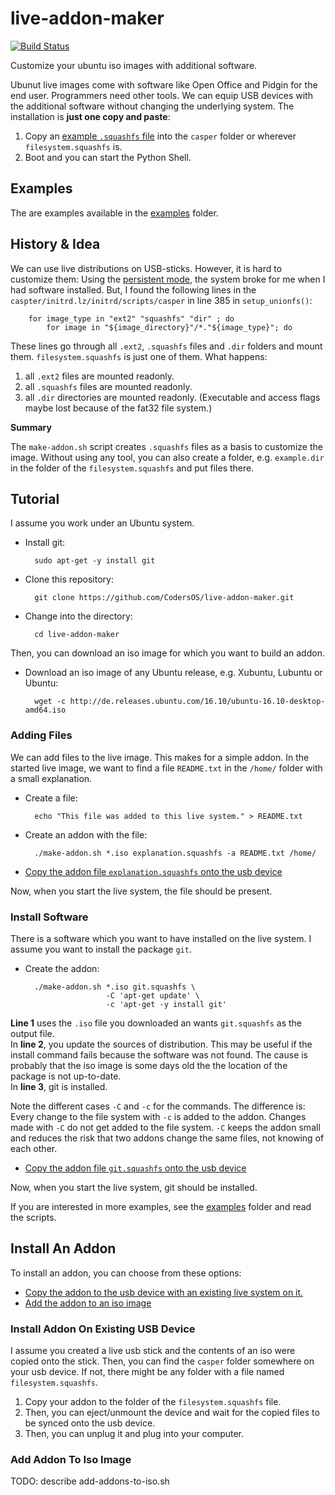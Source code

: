 live-addon-maker
================

[![Build Status](https://travis-ci.org/CodersOS/live-addon-maker.svg?branch=master)](https://travis-ci.org/CodersOS/live-addon-maker)

Customize your ubuntu iso images with additional software.

Ubunut live images come with software like Open Office and Pidgin for the end user.
Programmers need other tools.
We can equip USB devices with the additional software without changing the underlying system.
The installation is **just one copy and paste**:  

1. Copy an [example `.squashfs` file](examples) into the `casper` folder or wherever `filesystem.squashfs` is.
2. Boot and you can start the Python Shell.

Examples
--------

The are examples available in the [examples][examples] folder.

History & Idea
--------------

We can use live distributions on USB-sticks. However, it is hard to customize them:
Using the [persistent mode](https://help.ubuntu.com/community/LiveCD/Persistence),
the system broke for me when I had software installed.
But, I found the following lines in the `caspter/initrd.lz/initrd/scripts/casper` in line 385 in `setup_unionfs()`:
```
    for image_type in "ext2" "squashfs" "dir" ; do
        for image in "${image_directory}"/*."${image_type}"; do
```
These lines go through all `.ext2`, `.squashfs` files and `.dir` folders and mount them.
`filesystem.squashfs` is just one of them. What happens:

1. all `.ext2` files are mounted readonly.
2. all `.squashfs` files are mounted readonly.
3. all `.dir` directories are mounted readonly. (Executable and access flags maybe lost because of the fat32 file system.)

**Summary**  

The `make-addon.sh` script creates `.squashfs` files as a basis to customize the image.
Without using any tool, you can also create a folder, e.g. `example.dir` in the folder of the `filesystem.squashfs` and put files there.

Tutorial
--------

I assume you work under an Ubuntu system.

- Install git:

        sudo apt-get -y install git

- Clone this repository:

        git clone https://github.com/CodersOS/live-addon-maker.git

- Change into the directory:

        cd live-addon-maker

Then, you can download an iso image for which you want to build an addon.

- Download an iso image of any Ubuntu release, e.g. Xubuntu, Lubuntu or Ubuntu:

        wget -c http://de.releases.ubuntu.com/16.10/ubuntu-16.10-desktop-amd64.iso

### Adding Files

We can add files to the live image.
This makes for a simple addon.
In the started live image, we want to find a file `README.txt`
in the `/home/` folder with a small explanation.

- Create a file:

        echo "This file was added to this live system." > README.txt

- Create an addon with the file:

        ./make-addon.sh *.iso explanation.squashfs -a README.txt /home/

- [Copy the addon file `explanation.squashfs` onto the usb device][ia]

Now, when you start the live system, the file should be present.

### Install Software

There is a software which you want to have installed on the live system.
I assume you want to install the package `git`.

- Create the addon:

        ./make-addon.sh *.iso git.squashfs \
                        -C 'apt-get update' \
                        -c 'apt-get -y install git'

**Line 1** uses the `.iso` file you downloaded an wants `git.squashfs` as the output file.  
In **line 2**, you update the sources of distribution.
This may be useful if the install command fails because the software was not found.
The cause is probably that the iso image is some days old the the location of the
package is not up-to-date.  
In **line 3**, git is installed.

Note the different cases `-C` and `-c` for the commands.
The difference is: Every change to the file system with `-c` is added to the addon.
Changes made with `-C` do not get added to the file system.
`-C` keeps the addon small and reduces the risk that two addons change the same files,
not knowing of each other.

- [Copy the addon file `git.squashfs` onto the usb device][ia]

Now, when you start the live system, git should be installed.

If you are interested in more examples, see the [examples][examples] folder and read the scripts.

## Install An Addon
[ia]: #install-an-addon 

To install an addon, you can choose from these options:

- [Copy the addon to the usb device with an existing live system on it.][ia-exist]
- [Add the addon to an iso image][ia-add]

### Install Addon On Existing USB Device
[ia-exist]: #install-addon-on-existing-usb-device

I assume you created a live usb stick and the contents of an iso were copied onto the stick.
Then, you can find the `casper` folder somewhere on your usb device.
If not, there might be any folder with a file named `filesystem.squashfs`.

1. Copy your addon to the folder of the `filesystem.squashfs` file.
2. Then, you can eject/unmount the device and wait for the copied files to be synced onto the usb device.
3. Then, you can unplug it and plug into your computer.

### Add Addon To Iso Image
[ia-add]: #add-addon-to-iso-image

TODO: describe add-addons-to-iso.sh




[examples]: examples#readme
